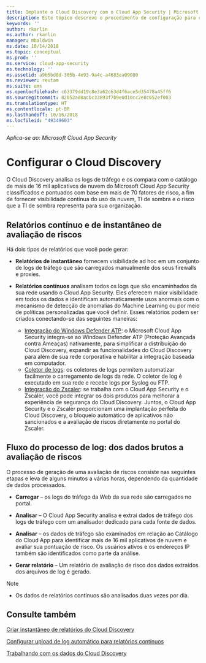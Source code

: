 ```yaml
---
title: Implante o Cloud Discovery com o Cloud App Security | Microsoft Docs
description: Este tópico descreve o procedimento de configuração para colocar o Cloud Discovery em funcionamento.
keywords: ''
author: rkarlin
ms.author: rkarlin
manager: mbaldwin
ms.date: 10/14/2018
ms.topic: conceptual
ms.prod: ''
ms.service: cloud-app-security
ms.technology: ''
ms.assetid: a9b5bd8d-305b-4e93-9a4c-a4683ea09080
ms.reviewer: reutam
ms.suite: ems
ms.openlocfilehash: c63379dd19c8e3a62c63d4f6ace5d35478a45ff6
ms.sourcegitcommit: 82052a88acbc33893f7b9e0d10cc2e8c652ef003
ms.translationtype: HT
ms.contentlocale: pt-BR
ms.lasthandoff: 10/16/2018
ms.locfileid: "49349603"
---
```

*Aplica-se ao: Microsoft Cloud App Security*


# <a name="set-up-cloud-discovery"></a>Configurar o Cloud Discovery
O Cloud Discovery analisa os logs de tráfego e os compara com o catálogo de mais de 16 mil aplicativos de nuvem do Microsoft Cloud App Security classificados e pontuados com base em mais de 70 fatores de risco, a fim de fornecer visibilidade contínua do uso da nuvem, TI de sombra e o risco que a TI de sombra representa para sua organização.

## <a name="snapshot-and-continuous-risk-assessment-reports"></a>Relatórios contínuo e de instantâneo de avaliação de riscos 

Há dois tipos de relatórios que você pode gerar: 
- **Relatórios de instantâneo** fornecem visibilidade ad hoc em um conjunto de logs de tráfego que são carregados manualmente dos seus firewalls e proxies.

- **Relatórios contínuos** analisam todos os logs que são encaminhados da sua rede usando o Cloud App Security. Eles oferecem maior visibilidade em todos os dados e identificam automaticamente usos anormais com o mecanismo de detecção de anomalias do Machine Learning ou por meio de políticas personalizadas que você definir. Esses relatórios podem ser criados conectando-se das seguintes maneiras:
  - [Integração do Windows Defender ATP](wdatp-integration.md): o Microsoft Cloud App Security integra-se ao Windows Defender ATP (Proteção Avançada contra Ameaças) nativamente, para simplificar a distribuição do Cloud Discovery, expandir as funcionalidades do Cloud Discovery para além de sua rede corporativa e habilitar a integração baseada em computador.
  - [Coletor de logs](discovery-docker.md): os coletores de logs permitem automatizar facilmente o carregamento de logs da rede. O coletor de log é executado em sua rede e recebe logs por Syslog ou FTP.
  - [Integração do Zscaler](zscaler-integration.md): se trabalha com o Cloud App Security e o Zscaler, você pode integrar os dois produtos para melhorar a experiência de segurança do Cloud Discovery. Juntos, o Cloud App Security e o Zscaler proporcionam uma implantação perfeita do Cloud Discovery, o bloqueio automático de aplicativos não sancionados e a avaliação de riscos diretamente no portal do Zscaler.

## <a name="log-process-flow-from-raw-data-to-risk-assessment"></a>Fluxo do processo de log: dos dados brutos a avaliação de riscos  
O processo de geração de uma avaliação de riscos consiste nas seguintes etapas e leva de alguns minutos a várias horas, dependendo da quantidade de dados processados.  

-   **Carregar** – os logs do tráfego da Web da sua rede são carregados no portal.  

-   **Analisar** – O Cloud App Security analisa e extrai dados de tráfego dos logs de tráfego com um analisador dedicado para cada fonte de dados.  

-   **Analisar** – os dados de tráfego são examinados em relação ao Catálogo do Cloud App para identificar mais de 16 mil aplicativos de nuvem e avaliar sua pontuação de risco. Os usuários ativos e os endereços IP também são identificados como parte da análise.  

-   **Gerar relatório** – Um relatório de avaliação de risco dos dados extraídos dos arquivos de log é gerado.   


>[!NOTE]
>- Os dados de relatórios contínuos são analisados duas vezes por dia.
> 


## <a name="see-also"></a>Consulte também

[Criar instantâneo de relatórios do Cloud Discovery](create-snapshot-cloud-discovery-reports.md)

[Configurar upload de log automático para relatórios contínuos](configure-automatic-log-upload-for-continuous-reports.md)

[Trabalhando com os dados do Cloud Discovery](working-with-cloud-discovery-data.md)
